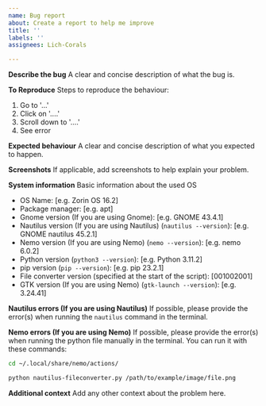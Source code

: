 ```yaml
---
name: Bug report
about: Create a report to help me improve
title: ''
labels: ''
assignees: Lich-Corals

---
```


**Describe the bug**
A clear and concise description of what the bug is.

**To Reproduce**
Steps to reproduce the behaviour:
1. Go to '...'
2. Click on '....'
3. Scroll down to '....'
4. See error

**Expected behaviour**
A clear and concise description of what you expected to happen.

**Screenshots**
If applicable, add screenshots to help explain your problem.

**System information**
Basic information about the used OS
 - OS Name: [e.g. Zorin OS 16.2]
 - Package manager: [e.g. apt]
 - Gnome version (If you are using Gnome): [e.g. GNOME 43.4.1]
 - Nautilus version (If you are using Nautilus) (`nautilus --version`): [e.g. GNOME nautilus 45.2.1]
 - Nemo version (If you are using Nemo) (`nemo --version`): [e.g. nemo 6.0.2]
 - Python version (`python3 --version`): [e.g. Python 3.11.2]
 - pip version (`pip --version`): [e.g. pip 23.2.1]
 - File converter version (specified at the start of the script): [001002001]
 - GTK version (If you are using Nemo) (`gtk-launch --version`): [e.g. 3.24.41]

**Nautilus errors (If you are using Nautilus)**
If possible, please provide the error(s) when running the `nautilus` command in the terminal.

**Nemo errors (If you are using Nemo)**
If possible, please provide the error(s) when running the python file manually in the terminal.
You can run it with these commands:
```bash
cd ~/.local/share/nemo/actions/

python nautilus-fileconverter.py /path/to/example/image/file.png
```

**Additional context**
Add any other context about the problem here.
